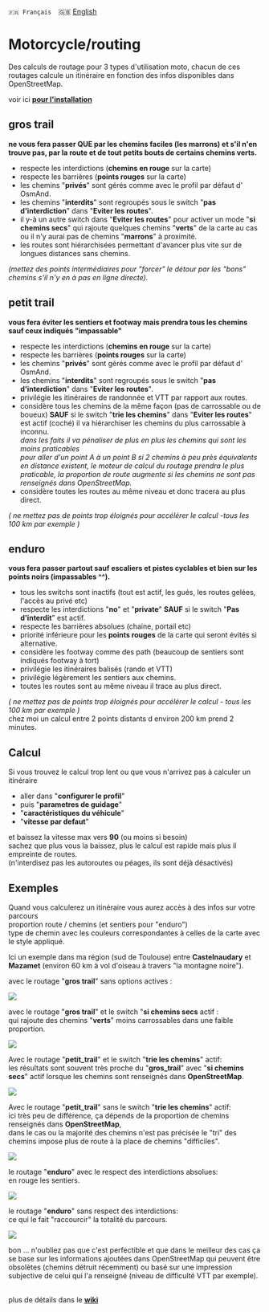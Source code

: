 `🇫🇷 Français`&emsp;🇬🇧 [English](readme_EN.md)

# Motorcycle/routing
Des calculs de routage pour 3 types d'utilisation moto, chacun de ces routages calcule un itinéraire en fonction des infos disponibles dans OpenStreetMap.
<br>

voir ici **[pour l'installation](https://github.com/OsmAnd-Rendering/Motorcycle/tree/configuration#readme)**

## gros trail 
<b>ne vous fera passer QUE par les chemins faciles (les marrons) et s'il n'en trouve pas, par la route et de tout petits bouts de certains chemins verts.</b>
<br>
- respecte les interdictions (**chemins en rouge** sur la carte)
- respecte les barrières (**points rouges** sur la carte)
- les chemins "**privés**" sont gérés comme avec le profil par défaut d' OsmAnd.
- les chemins "**interdits**" sont regroupés sous le switch "<b>pas d'interdiction</b>" dans "<b>Eviter les routes</b>".
- il y-à un autre switch dans "<b>Eviter les routes</b>" pour activer un mode "<b>si chemins secs</b>" qui rajoute quelques chemins "**verts**" de la carte au cas ou il n'y aurai pas de chemins "**marrons**" à proximité.
- les routes sont hiérarchisées permettant d'avancer plus vite sur de longues distances sans chemins.

<i>(mettez des points intermédiaires pour "forcer" le détour par les "bons" chemins s'il n'y en à pas en ligne directe).</i>
<br>

## petit trail
<b>vous fera éviter les sentiers et footway mais prendra tous les chemins sauf ceux indiqués "impassable"</b>
<br>
- respecte les interdictions (**chemins en rouge** sur la carte)
- respecte les barrières (**points rouges** sur la carte)
- les chemins "**privés**" sont gérés comme avec le profil par défaut d' OsmAnd.
- les chemins "**interdits**" sont regroupés sous le switch "<b>pas d'interdiction</b>" dans "<b>Eviter les routes</b>".
- privilégie les itinéraires de randonnée et VTT par rapport aux routes.
- considère tous les chemins de la même façon (pas de carrossable ou de boueux) <b>SAUF</b> si le switch "<b>trie les chemins</b>" dans "<b>Eviter les routes</b>" est actif (coché) il va hiérarchiser les chemins du plus carrossable à inconnu.
<i><br>
 dans les faits il va pénaliser de plus en plus les chemins qui sont les moins praticables <br>pour aller d'un point A à un point B si 2 chemins à peu près équivalents en distance existent, le moteur de calcul du routage prendra le plus praticable, la proportion de route augmente si les chemins ne sont pas renseignés dans OpenStreetMap.</i>
- considère toutes les routes au même niveau et donc tracera au plus direct.

<i>( ne mettez pas de points trop éloignés pour accélérer le calcul -tous les 100 km par exemple )</i>
 
## enduro
<b>vous fera passer partout sauf escaliers et pistes cyclables et bien sur les points noirs (impassables ^^).</b><br>
- tous les switchs sont inactifs (tout est actif, les gués, les routes gelées, l'accès au privé etc)
- respecte les interdictions "**no**" et "**private**" <b>SAUF</b> si le switch "<b>Pas d'interdit</b>" est actif.
- respecte les barrières absolues (chaine, portail etc)
- priorité inférieure pour les **points rouges** de la carte qui seront évités si alternative.
- considère les footway comme des path (beaucoup de sentiers sont indiqués footway à tort)
- privilégie les itinéraires balisés (rando et VTT)
- privilégie légèrement les sentiers aux chemins.
- toutes les routes sont au même niveau il trace au plus direct.

<i>( ne mettez pas de points trop éloignés pour accélérer le calcul - tous les 100 km par exemple )</i><br>
chez moi un calcul entre 2 points distants d environ 200 km prend 2 minutes.<br>
 
## Calcul
Si vous trouvez le calcul trop lent ou que vous n'arrivez pas à calculer un itinéraire
- aller dans "<b>configurer le profil</b>"
- puis "<b>parametres de guidage</b>"
- "<b>caractéristiques du véhicule</b>"
- "<b>vitesse par defaut</b>"

et baissez la vitesse max vers <b>90</b> (ou moins si besoin)<br>
sachez que plus vous la baissez, plus le calcul est rapide mais plus il empreinte de routes.<br>
(n'interdisez pas les autoroutes ou péages, ils sont déjà désactivés)
 
## Exemples
Quand vous calculerez un itinéraire vous aurez accès à des infos sur votre parcours<br>
proportion route / chemins (et sentiers pour "enduro")<br>
type de chemin avec les couleurs correspondantes à celles de la carte avec le style appliqué.<br>

Ici un exemple dans ma région (sud de Toulouse) entre <b>Castelnaudary</b> et <b>Mazamet</b> (environ 60 km à vol d'oiseau à travers "la montagne noire").<br>

avec le routage "<b>gros trail</b>" sans options actives :<br>

<img src="https://1.bp.blogspot.com/-2jO-scaZT8k/YJzinm1gWHI/AAAAAAAAEic/7Qe9Xhfd9mIbINux-c_4Gw7iRT5DH4ugwCLcBGAsYHQ/w296-h640/GT%255B1%255D.jpg" border="0">


avec le routage "<b>gros trail</b>" et le switch "<b>si chemins secs</b> actif :<br>
qui rajoute des chemins "**verts**" moins carrossables dans une faible proportion.<br>

<img src="https://1.bp.blogspot.com/-VDzxurdpIiI/YJzjwUlMM4I/AAAAAAAAEik/uZcepPSb630Fe-n55IIBL5TmeJz4ZSsfACLcBGAsYHQ/w296-h640/GT_sec%255B1%255D.jpg" border="0">

Avec le routage "<b>petit_trail</b>" et le switch "<b>trie les chemins</b>" actif:<br>
les résultats sont souvent très proche du "<b>gros_trail</b>" avec "<b>si chemins secs</b>" actif lorsque les chemins sont renseignés dans <b>OpenStreetMap</b>.<br>

<img src="https://1.bp.blogspot.com/-MBjJMjwtXE8/YJzlMde6u4I/AAAAAAAAEis/U9_bZUoYHwIWkeWYLDMDDUXSGCLE9SBZgCLcBGAsYHQ/w296-h640/PT_tri%255B1%255D.jpg" border="0">

Avec le routage "<b>petit_trail</b>" sans le switch "<b>trie les chemins</b>" actif:<br>
ici très peu de différence, ça dépends de la proportion de chemins renseignés dans <b>OpenStreetMap</b>,<br>
dans le cas ou la majorité des chemins n'est pas précisée le "tri" des chemins impose plus de route à la place de chemins "difficiles".<br>

<img src="https://1.bp.blogspot.com/-4PDQS4TdN0U/YJzl-K4DbjI/AAAAAAAAEi0/tXv0eyXuGEMS93m2lxKqQqMrqMsf9busgCLcBGAsYHQ/w296-h640/PT%255B1%255D.jpg" border="0">

le routage "<b>enduro</b>" avec le respect des interdictions absolues:<br>en rouge les sentiers.<br>

<img src="https://1.bp.blogspot.com/-lPQmsAg-lZY/YJznCWYqokI/AAAAAAAAEi8/EQTPYrifkY4bNCRXaxVm4Ft8vxnBolyvACLcBGAsYHQ/w296-h640/enduro%255B1%255D.jpg" border="0">

le routage "<b>enduro</b>" sans respect des interdictions:<br>
ce qui le fait "raccourcir" la totalité du parcours.<br>

<img src="https://1.bp.blogspot.com/-3r9uNtRCBgo/YJznZdGuWcI/AAAAAAAAEjE/IQIYaEURhRkv0_W50QshOGITjjCx4U6AQCLcBGAsYHQ/w296-h640/enduro_no-interdit%255B1%255D.jpg" border="0">

bon ... n'oubliez pas que c'est perfectible et que dans le meilleur des 
cas ça se base sur les informations ajoutées dans OpenStreetMap qui 
peuvent être obsolètes (chemins détruit récemment) ou basé sur une 
impression subjective de celui qui l'a renseigné (niveau de difficulté 
VTT par exemple).
<br>
<br>
 
plus de détails dans le **[wiki](https://github.com/OsmAnd-Rendering/Motorcycle/wiki/Routing)**
